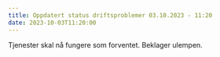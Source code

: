 ```yaml
---
title: Oppdatert status driftsproblemer 03.10.2023 - 11:20 
date: 2023-10-03T11:20:00
---
```

Tjenester skal nå fungere som forventet. Beklager ulempen.
